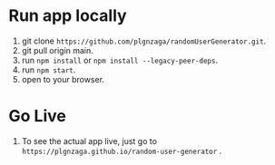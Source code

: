 # Run app locally

1. git clone `https://github.com/plgnzaga/randomUserGenerator.git`.
2. git pull origin main.
3. run `npm install` or `npm install --legacy-peer-deps`.
4. run `npm start`.
5. open to your browser.


# Go Live
1. To see the actual app live, just go to `https://plgnzaga.github.io/random-user-generator` .

